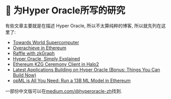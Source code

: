 # 👻 为Hyper Oracle所写的研究

有些文章主要就是在描述 Hyper Oracle, 所以不太算纯粹的博客, 所以就先列在这里了:
- [Towards World Supercomputer](https://mirror.xyz/hyperoracleblog.eth/uaygRzKoWIx4qrB97MLRMHVbuLYqH4Qj_Dcl94GxoZY)
- [Overachieve in Ethereum](https://mirror.xyz/hyperoracleblog.eth/n3c8QsNLCAPFqc5jisYV9zEtTCrxV3gjDFglNhiee94)
- [Raffle with zkGraph](https://mirror.xyz/hyperoracleblog.eth/AvBEIgiYGOXWN-64PjWHRSq-iOFvm266KFQzQpDnwvA)
- [Hyper Oracle, Simply Explained](https://mirror.xyz/hyperoracleblog.eth/FKvpIGI7fiuNr5rnTlFWAdxk4QCNFIR9rmqDPxWLc2w)
- [Ethereum KZG Ceremony Client in Halo2](https://mirror.xyz/hyperoracleblog.eth/vPwYqWWmsWW5JPqlOjk9fMo7Ba72D40Ph9SyjthEZDE)
- [Latest Applications Building on Hyper Oracle (Bonus: Things You Can Build Now)](https://mirror.xyz/hyperoracleblog.eth/Tik3nBI9mw05Ql_aHKZqm4hNxfxaEQdDAKn7JKcx0xQ)
- [opML is All You Need: Run a 13B ML Model in Ethereum](https://mirror.xyz/hyperoracleblog.eth/Z__Ui5I9gFOy7-da_jI1lgEqtnzSIKcwuBIrk-6YM0Y)

一部份中文版可以在[medium.com/@hyperoracle-zh](https://medium.com/@hyperoracle-zh)找到.
